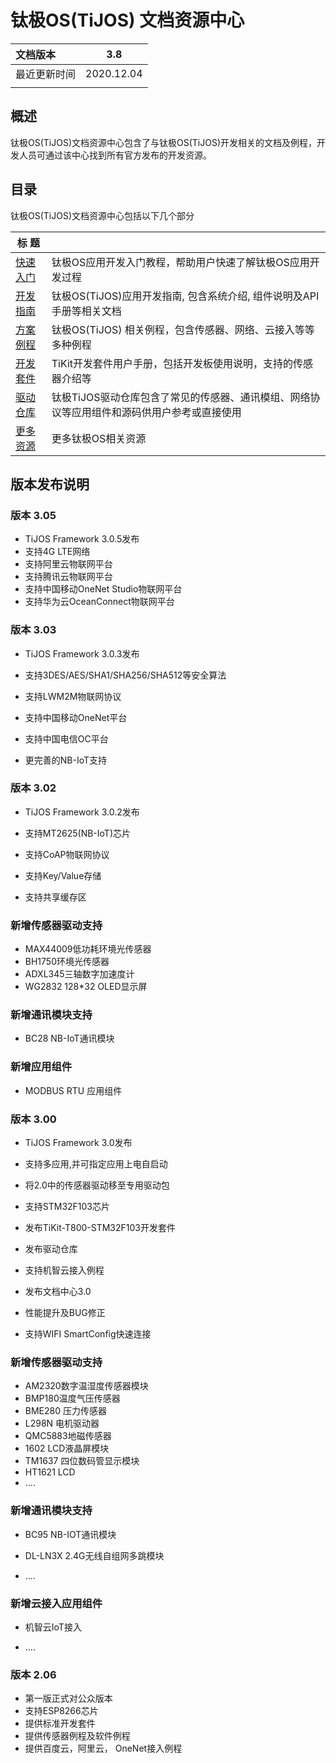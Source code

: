 # 钛极OS(TiJOS) 文档资源中心

| 文档版本     |    3.8     |
| :----------- | :--------: |
| 最近更新时间 | 2020.12.04 |
|              |            |

## 概述

钛极OS(TiJOS)文档资源中心包含了与钛极OS(TiJOS)开发相关的文档及例程，开发人员可通过该中心找到所有官方发布的开发资源。

## 目录

钛极OS(TiJOS)文档资源中心包括以下几个部分

| 标 题                                    |                                        |
| -------------------------------------- | -------------------------------------- |
| [快速入门](tijos-development-course/index.md)        | 钛极OS应用开发入门教程，帮助用户快速了解钛极OS应用开发过程      |
| [开发指南](tijos-development-guide/index.md)     | 钛极OS(TiJOS)应用开发指南, 包含系统介绍, 组件说明及API手册等相关文档    |
| [方案例程](tijos-samples/index.md) | 钛极OS(TiJOS) 相关例程，包含传感器、网络、云接入等等多种例程               |
| [开发套件](tikit/tijos_docs_tikit.md)  |TiKit开发套件用户手册，包括开发板使用说明，支持的传感器介绍等  |
| [驱动仓库](tijos-driver/index.md)  | 钛极TiJOS驱动仓库包含了常见的传感器、通讯模组、网络协议等应用组件和源码供用户参考或直接使用 |
| [更多资源](resources.md)  | 更多钛极OS相关资源 |

## 版本发布说明

### 版本 3.05
- TiJOS Framework 3.0.5发布
- 支持4G LTE网络
- 支持阿里云物联网平台
- 支持腾讯云物联网平台
- 支持中国移动OneNet Studio物联网平台
- 支持华为云OceanConnect物联网平台

### 版本 3.03

- TiJOS Framework 3.0.3发布

- 支持3DES/AES/SHA1/SHA256/SHA512等安全算法

- 支持LWM2M物联网协议

- 支持中国移动OneNet平台

- 支持中国电信OC平台

- 更完善的NB-IoT支持

### 版本 3.02

- TiJOS Framework 3.0.2发布

- 支持MT2625(NB-IoT)芯片

- 支持CoAP物联网协议

- 支持Key/Value存储

- 支持共享缓存区

### 新增传感器驱动支持

- MAX44009低功耗环境光传感器
- BH1750环境光传感器
- ADXL345三轴数字加速度计
- WG2832 128*32 OLED显示屏

### 新增通讯模块支持

- BC28 NB-IoT通讯模块

### 新增应用组件

- MODBUS RTU 应用组件

### 版本 3.00

- TiJOS Framework 3.0发布

- 支持多应用,并可指定应用上电自启动

- 将2.0中的传感器驱动移至专用驱动包

- 支持STM32F103芯片

- 发布TiKit-T800-STM32F103开发套件

- 发布驱动仓库

- 支持机智云接入例程

- 发布文档中心3.0

- 性能提升及BUG修正

- 支持WIFI SmartConfig快速连接

### 新增传感器驱动支持

- AM2320数字温湿度传感器模块
- BMP180温度气压传感器
- BME280 压力传感器
- L298N 电机驱动器
- QMC5883地磁传感器
- 1602 LCD液晶屏模块
- TM1637 四位数码管显示模块
- HT1621 LCD
- ....

### 新增通讯模块支持
- BC95 NB-IOT通讯模块

- DL-LN3X 2.4G无线自组网多跳模块
- ....

### 新增云接入应用组件
- 机智云IoT接入

- ....

### 版本 2.06

- 第一版正式对公众版本
- 支持ESP8266芯片
- 提供标准开发套件
- 提供传感器例程及软件例程
- 提供百度云，阿里云， OneNet接入例程